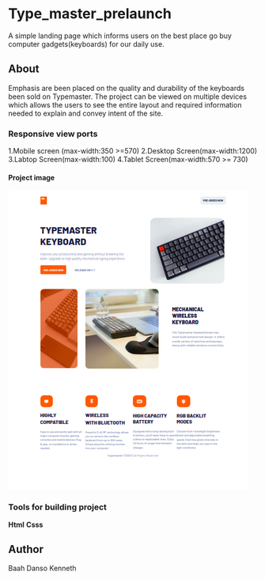 # Type_master_prelaunch
A simple landing page which informs  users on the best place go buy computer gadgets(keyboards) for our daily use.

## About
Emphasis are been placed on the quality and durability of the keyboards been sold on Typemaster.
The project can be viewed on multiple devices which allows the users to see the entire layout and required information needed to explain and convey intent of the site.



### Responsive view ports
1.Mobile screen (max-width:350 >=570)
2.Desktop Screen(max-width:1200)
3.Labtop Screen(max-width:100)
4.Tablet Screen(max-width:570 >= 730)


#### Project image
![](images/project_overview.jpg)

### Tools for building project
**Html**
**Csss**

## Author
Baah Danso Kenneth
